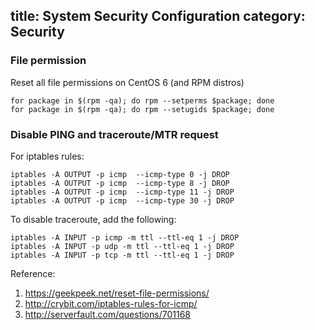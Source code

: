 title: System Security Configuration
category: Security
---

### File permission

Reset all file permissions on CentOS 6 (and RPM distros)

```
for package in $(rpm -qa); do rpm --setperms $package; done
for package in $(rpm -qa); do rpm --setugids $package; done
```

### Disable PING and traceroute/MTR request

For iptables rules:

```
iptables -A OUTPUT -p icmp  --icmp-type 0 -j DROP
iptables -A OUTPUT -p icmp  --icmp-type 8 -j DROP
iptables -A OUTPUT -p icmp  --icmp-type 11 -j DROP
iptables -A OUTPUT -p icmp  --icmp-type 30 -j DROP
```

To disable traceroute, add the following:

```
iptables -A INPUT -p icmp -m ttl --ttl-eq 1 -j DROP
iptables -A INPUT -p udp -m ttl --ttl-eq 1 -j DROP
iptables -A INPUT -p tcp -m ttl --ttl-eq 1 -j DROP
```

Reference:

1. <https://geekpeek.net/reset-file-permissions/>
2. <http://crybit.com/iptables-rules-for-icmp/>
3. <http://serverfault.com/questions/701168>
